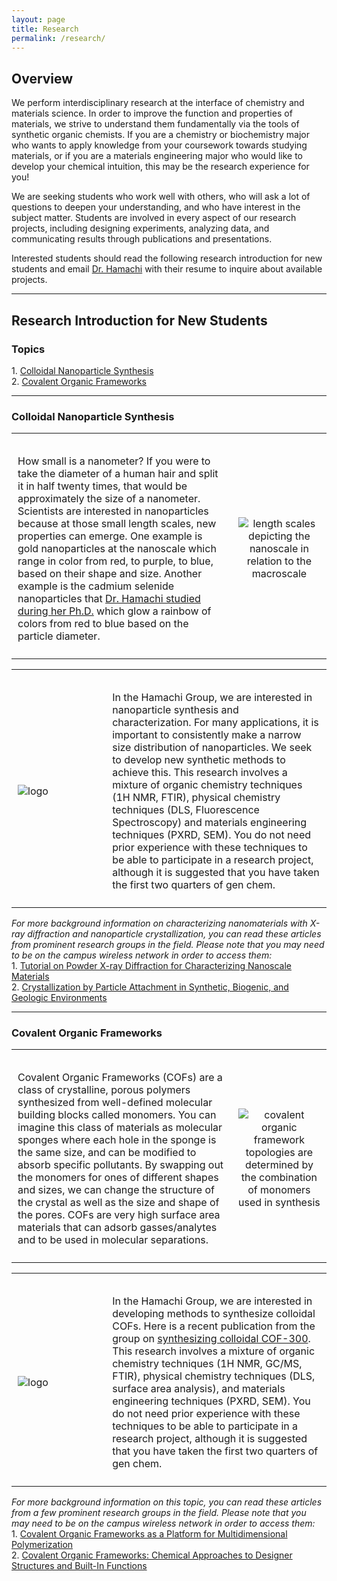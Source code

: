 ```yaml
---
layout: page
title: Research
permalink: /research/
---
```


## Overview
<p>We perform interdisciplinary research at the interface of chemistry and materials science. In order to improve the function and properties of materials, we strive to understand them fundamentally via the tools of synthetic organic chemists. If you are a chemistry or biochemistry major who wants to apply knowledge from your coursework towards studying materials, or if you are a materials engineering major who would like to develop your chemical intuition, this may be the research experience for you!</p>

<p>We are seeking students who work well with others, who will ask a lot of questions to deepen your understanding, and who have interest in the subject matter. Students are involved in every aspect of our research projects, including designing experiments, analyzing data, and communicating results through publications and presentations.</p>

<p>Interested students should read the following research introduction for new students and email <a href="mailto:hamachi@calpoly.edu">Dr. Hamachi</a> with their resume to inquire about available projects.</p>

---

## Research Introduction for New Students
### Topics
<p>1. <a href="#colloidal_nanoparticle_synthesis">Colloidal Nanoparticle Synthesis</a><br>
2. <a href="#covalent_organic_frameworks">Covalent Organic Frameworks</a></p>


---

<h3><a id="colloidal_nanoparticle_synthesis">Colloidal Nanoparticle Synthesis</a></h3>
<table>
  <tr>
    <th width="70%"></th>
    <th width="30%"></th>
  </tr>
  <tr > 
    <td style="padding: 10px">
     <p style="font-size: 16px;">How small is a nanometer? If you were to take the diameter of a human hair and split it in half twenty times, that would be approximately the size of a nanometer. Scientists are interested in nanoparticles because at those small length scales, new properties can emerge. One example is gold nanoparticles at the nanoscale which range in color from red, to purple, to blue, based on their shape and size. Another example is the cadmium selenide nanoparticles that <a href="https://pubs.rsc.org/en/content/articlehtml/2019/sc/c9sc00989b">Dr. Hamachi studied during her Ph.D.</a> which glow a rainbow of colors from red to blue based on the particle diameter.</p>
    </td>
    <td style="padding: 10px">
      <img src="https://lesliehamachi.github.io/images/Nano_1.png" alt="length scales depicting the nanoscale in relation to the macroscale" title="length scales" style="vertical-align:top; text-align: center"/>
    </td>
  </tr>
</table>
<table>
  <tr>
    <th width="30%"></th>
    <th width="70%"></th>
  </tr>
  <tr > 
    <td style="padding: 10px">
      <img src="https://lesliehamachi.github.io/images/logo_small.png" alt="logo" title="logo" style="vertical-align:top; text-align: center"/>
    </td>
    <td style="padding: 10px">
     <p style="font-size: 16px;">In the Hamachi Group, we are interested in nanoparticle synthesis and characterization. For many applications, it is important to consistently make a narrow size distribution of nanoparticles. We seek to develop new synthetic methods to achieve this. This research involves a mixture of organic chemistry techniques (1H NMR, FTIR), physical chemistry techniques (DLS, Fluorescence Spectroscopy) and materials engineering techniques (PXRD, SEM). You do not need prior experience with these techniques to be able to participate in a research project, although it is suggested that you have taken the first two quarters of gen chem.</p>
    </td>
  </tr>
</table>
<p><em>For more background information on characterizing nanomaterials with X-ray diffraction and nanoparticle crystallization, you can read these articles from prominent research groups in the field. Please note that you may need to be on the campus wireless network in order to access them:</em><br>
1. <a href="https://pubs.acs.org/doi/10.1021/acsnano.9b05157">Tutorial on Powder X-ray Diffraction for Characterizing Nanoscale Materials</a><br>
2. <a href="https://science.sciencemag.org/content/349/6247/aaa6760/tab-pdf">Crystallization by Particle Attachment in Synthetic, Biogenic, and Geologic Environments</a></p>

---

<h3><a id="covalent_organic_frameworks">Covalent Organic Frameworks</a></h3>
<table>
  <tr>
    <th width="70%"></th>
    <th width="30%"></th>
  </tr>
  <tr > 
    <td style="padding: 10px">
     <p style="font-size: 16px;">Covalent Organic Frameworks (COFs) are a class of crystalline, porous polymers synthesized from well-defined molecular building blocks called monomers. You can imagine this class of materials as molecular sponges where each hole in the sponge is the same size, and can be modified to absorb specific pollutants. By swapping out the monomers for ones of different shapes and sizes, we can change the structure of the crystal as well as the size and shape of the pores. COFs are very high surface area materials that can adsorb gasses/analytes and to be used in molecular separations.</p>
    </td>
    <td style="padding: 10px">
      <img src="https://lesliehamachi.github.io/images/COF_1.png" alt="covalent organic framework topologies are determined by the combination of monomers used in synthesis" title="covalent organic framework topologies" style="vertical-align:top; text-align: center"/>
    </td>
  </tr>
</table>
<table>
  <tr>
    <th width="30%"></th>
    <th width="70%"></th>
  </tr>
  <tr > 
    <td style="padding: 10px">
      <img src="https://lesliehamachi.github.io/images/logo_small.png" alt="logo" title="logo" style="vertical-align:top; text-align: center"/>
    </td>
    <td style="padding: 10px">
     <p style="font-size: 16px;">
In the Hamachi Group, we are interested in developing methods to synthesize colloidal COFs. Here is a recent publication from the group on <a href="https://pubs.rsc.org/en/content/articlelanding/2023/ra/d3ra02202a">synthesizing colloidal COF-300</a>. This research involves a mixture of organic chemistry techniques (1H NMR, GC/MS, FTIR), physical chemistry techniques (DLS, surface area analysis), and materials engineering techniques (PXRD, SEM). You do not need prior experience with these techniques to be able to participate in a research project, although it is suggested that you have taken the first two quarters of gen chem.</p>
    </td>
  </tr>
</table>
<p><em>For more background information on this topic, you can read these articles from a few prominent research groups in the field. Please note that you may need to be on the campus wireless network in order to access them:</em><br>
1. <a href="https://pubs.acs.org/doi/abs/10.1021/acscentsci.7b00127">Covalent Organic Frameworks as a Platform for Multidimensional Polymerization</a><br>
2. <a href="https://onlinelibrary.wiley.com/doi/full/10.1002/anie.201904291">Covalent Organic Frameworks: Chemical Approaches to Designer Structures and Built-In Functions</a></p>
